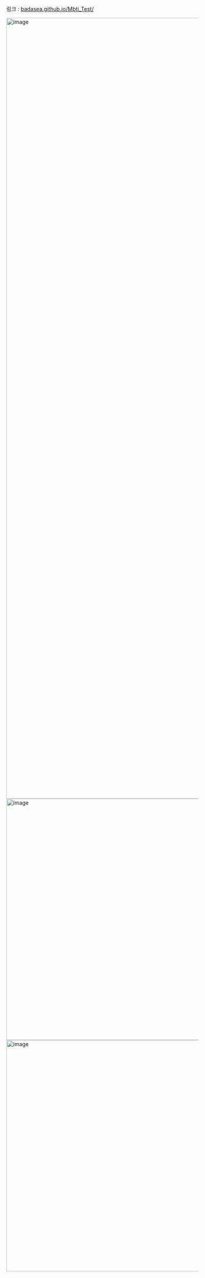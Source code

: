 링크 : [badasea.github.io/Mbti_Test/](https://badasea.github.io/Mbti_Test/)

<img width="2048" height="2048" alt="image" src="https://github.com/user-attachments/assets/acebaa02-8f9b-4217-9099-d537c204fa83" />

<img width="777" height="633" alt="image" src="https://github.com/user-attachments/assets/c65f001f-5174-486b-bc53-5c18d444ba25" />

<img width="674" height="607" alt="image" src="https://github.com/user-attachments/assets/88975663-e017-435d-b16f-ba0ac19a01e0" />

